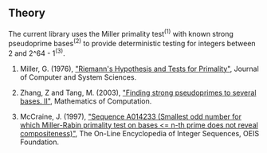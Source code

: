 ## Theory

The current library uses the Miller primality test<sup>(1)</sup> with known strong pseudoprime bases<sup>(2)</sup> to provide deterministic testing for integers between 2 and 2^64 - 1<sup>(3)</sup>.

1. Miller, G. (1976), ["Riemann's Hypothesis and Tests for Primality"](https://core.ac.uk/download/pdf/82649441.pdf), Journal of Computer and System Sciences.

1. Zhang, Z and Tang, M. (2003), ["Finding strong pseudoprimes to several bases. II"](http://www.jointmathematicsmeetings.org/mcom/2003-72-244/S0025-5718-03-01545-X/S0025-5718-03-01545-X.pdf), Mathematics of Computation. 

1. McCraine, J. (1997), ["Sequence A014233 (Smallest odd number for which Miller-Rabin primality test on bases <= n-th prime does not reveal compositeness)"](https://en.wikipedia.org/wiki/Miller%E2%80%93Rabin_primality_test), The On-Line Encyclopedia of Integer Sequences, OEIS Foundation. 
